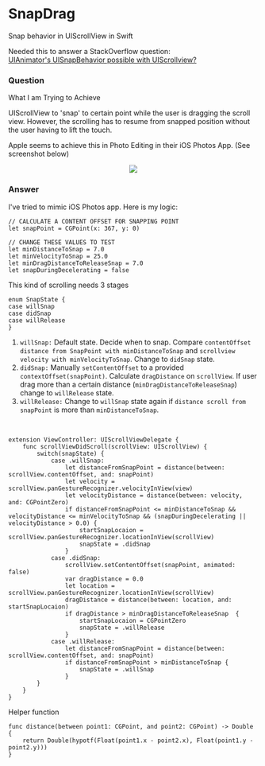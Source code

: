 # SnapDrag
Snap behavior in UIScrollView in Swift

Needed this to answer a StackOverflow question:<br>
[UIAnimator's UISnapBehavior possible with UIScrollview?](http://stackoverflow.com/q/38465498/1378447)

### Question
What I am Trying to Achieve

UIScrollView to 'snap' to certain point while the user is dragging the scroll view. However, the scrolling has to resume from snapped position without the user having to lift the touch.

Apple seems to achieve this in Photo Editing in their iOS Photos App. (See screenshot below)

<p align="center"><img src="http://i.stack.imgur.com/1k57B.png"/></p>

### Answer
I've tried to mimic iOS Photos app. Here is my logic:

    // CALCULATE A CONTENT OFFSET FOR SNAPPING POINT 
    let snapPoint = CGPoint(x: 367, y: 0)  
    
    // CHANGE THESE VALUES TO TEST
    let minDistanceToSnap = 7.0
    let minVelocityToSnap = 25.0
    let minDragDistanceToReleaseSnap = 7.0
    let snapDuringDecelerating = false


This kind of scrolling needs 3 stages

    enum SnapState {
    case willSnap
    case didSnap
    case willRelease
    }

 1. `willSnap:` Default state. Decide when to snap. Compare `contentOffset distance from SnapPoint with minDistanceToSnap` and `scrollview velocity with minVelocityToSnap`. Change to `didSnap` state.
 2. `didSnap:` Manually `setContentOffset` to a provided `contextOffset(snapPoint)`. Calculate `dragDistance` on `scrollView`. If user drag more than a certain distance (`minDragDistanceToReleaseSnap`) change to `willRelease` state.
 3. `willRelease:` Change to `willSnap` state again if `distance scroll from snapPoint` is more than `minDistanceToSnap`.

<br>
         
    extension ViewController: UIScrollViewDelegate {
        func scrollViewDidScroll(scrollView: UIScrollView) {
            switch(snapState) {
                case .willSnap:
                    let distanceFromSnapPoint = distance(between: scrollView.contentOffset, and: snapPoint)
                    let velocity = scrollView.panGestureRecognizer.velocityInView(view)
                    let velocityDistance = distance(between: velocity, and: CGPointZero)
                    if distanceFromSnapPoint <= minDistanceToSnap && velocityDistance <= minVelocityToSnap && (snapDuringDecelerating || velocityDistance > 0.0) {
                        startSnapLocaion = scrollView.panGestureRecognizer.locationInView(scrollView)
                        snapState = .didSnap
                    }
                case .didSnap:
                    scrollView.setContentOffset(snapPoint, animated: false)
                    var dragDistance = 0.0
                    let location = scrollView.panGestureRecognizer.locationInView(scrollView)
                    dragDistance = distance(between: location, and: startSnapLocaion)
                    if dragDistance > minDragDistanceToReleaseSnap  {
                        startSnapLocaion = CGPointZero
                        snapState = .willRelease
                    }
                case .willRelease:
                    let distanceFromSnapPoint = distance(between: scrollView.contentOffset, and: snapPoint)
                    if distanceFromSnapPoint > minDistanceToSnap {
                        snapState = .willSnap
                    }
            }
        }
    }


Helper function

    func distance(between point1: CGPoint, and point2: CGPoint) -> Double {
        return Double(hypotf(Float(point1.x - point2.x), Float(point1.y - point2.y)))
    }


